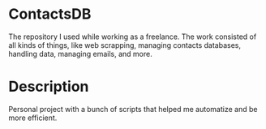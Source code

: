 # ContactsDB
The repository I used while working as a freelance.
The work consisted of all kinds of things, like web scrapping, managing contacts databases, handling data, managing emails, and more.

# Description
Personal project with a bunch of scripts that helped me automatize and be more efficient.

